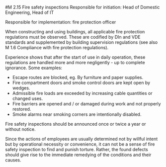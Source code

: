 #M 2.15 Fire safety inspections
Responsible for initiation: Head of Domestic Engineering, Head of IT

Responsible for implementation: fire protection officer

When constructing and using buildings, all applicable fire protection regulations must be observed. These are codified by DIn and VDE standards and supplemented by building supervision regulations (see also M 1.6 Compliance with fire protection regulations).

Experience shows that after the start of use in daily operation, these regulations are handled more and more negligently - up to complete ignorance. Some examples:

* Escape routes are blocked, eg. By furniture and paper supplies.
* Fire compartment doors and smoke control doors are kept open by wedges.
* Admissible fire loads are exceeded by increasing cable quantities or changed uses.
* Fire barriers are opened and / or damaged during work and not properly restored.
* Smoke alarms near smoking corners are intentionally disabled.


Fire safety inspections should be announced once or twice a year or without notice.

Since the actions of employees are usually determined not by willful intent but by operational necessity or convenience, it can not be a sense of fire safety inspection to find and punish torture. Rather, the found defects should give rise to the immediate remedying of the conditions and their causes.



